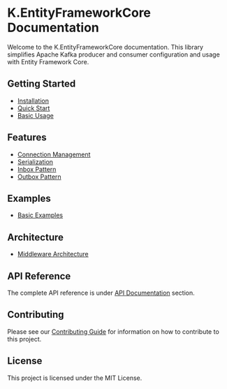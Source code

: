 # K.EntityFrameworkCore Documentation

Welcome to the K.EntityFrameworkCore documentation. This library simplifies Apache Kafka producer and consumer configuration and usage with Entity Framework Core.

## Getting Started

- [Installation](docs/getting-started/installation.md)
- [Quick Start](docs/getting-started/quick-start.md)
- [Basic Usage](docs/getting-started/basic-usage.md)

## Features

- [Connection Management](docs/features/connection-management.md)
- [Serialization](docs/features/serialization.md)
- [Inbox Pattern](docs/features/inbox.md)
- [Outbox Pattern](docs/features/outbox.md)
 

## Examples

- [Basic Examples](docs/examples/basic-examples.md)

## Architecture

- [Middleware Architecture](docs/architecture/middleware-architecture.md)
 

## API Reference

The complete API reference is under [API Documentation](~/api/index.md) section.

## Contributing

Please see our [Contributing Guide](CONTRIBUTING.md) for information on how to contribute to this project.

## License

This project is licensed under the MIT License.
